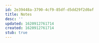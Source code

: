 ```yaml
---
id: 2e39448a-3790-4cf9-85df-d5dd29f2d0af
title: Notes
desc: ''
updated: 1620912761714
created: 1620912761714
stub: true
---
```


